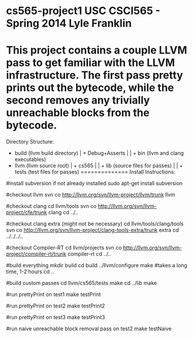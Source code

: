 cs565-project1
USC CSCI565 - Spring 2014
Lyle Franklin
==============
This project contains a couple LLVM pass to get familiar with the LLVM infrastructure.
The first pass pretty prints out the bytecode, while the second removes any trivially unreachable blocks from the bytecode.
==============
Directory Structure:

+ build (llvm build directory)
| + Debug+Asserts
| | + bin (llvm and clang executables)
+ llvm (llvm source root)
| + cs565
| | + lib (source files for passes)
| | + tests (test files for passes)
==============
Install Instructions:

#install subversion if not already installed
sudo apt-get install subversion

#checkout llvm
svn co http://llvm.org/svn/llvm-project/llvm/trunk llvm

#checkout clang
cd llvm/tools
svn co http://llvm.org/svn/llvm-project/cfe/trunk clang
cd ../..

#checkout clang extra (might not be necessary)
cd llvm/tools/clang/tools
svn co http://llvm.org/svn/llvm-project/clang-tools-extra/trunk extra
cd ../../../..

#checkout Compiler-RT
cd llvm/projects
svn co http://llvm.org/svn/llvm-project/compiler-rt/trunk compiler-rt
cd ../..

#build everything
mkdir build
cd build
../llvm/configure
make #takes a long time, 1-2 hours
cd ..

#build custom passes
cd llvm/cs565/tests
make
cd ../lib
make

#run prettyPrint on test1
make testPrint

#run prettyPrint on test2
make testPrint2

#run prettyPrint on test3
make testPrint3

#run naive unreachable block removal pass on test2
make testNaive
